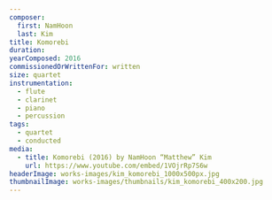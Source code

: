 ```yaml
---
composer:
  first: NamHoon
  last: Kim
title: Komorebi
duration:
yearComposed: 2016
commissionedOrWrittenFor: written
size: quartet
instrumentation:
  - flute
  - clarinet
  - piano
  - percussion
tags:
  - quartet
  - conducted
media:
  - title: Komorebi (2016) by NamHoon “Matthew” Kim
    url: https://www.youtube.com/embed/1VOjrRp7S6w
headerImage: works-images/kim_komorebi_1000x500px.jpg
thumbnailImage: works-images/thumbnails/kim_komorebi_400x200.jpg
---
```

